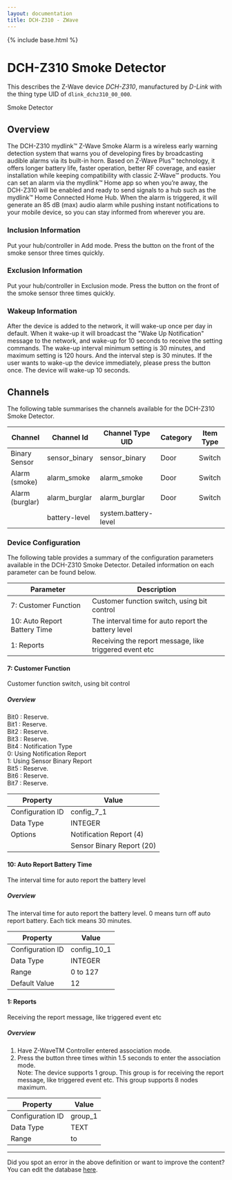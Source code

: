 ```yaml
---
layout: documentation
title: DCH-Z310 - ZWave
---
```


{% include base.html %}

# DCH-Z310 Smoke Detector

This describes the Z-Wave device *DCH-Z310*, manufactured by *D-Link* with the thing type UID of ```dlink_dchz310_00_000```. 

Smoke Detector  


## Overview 

The DCH-Z310 mydlink™ Z-Wave Smoke Alarm is a wireless early warning detection system that warns you of developing fires by broadcasting audible alarms via its built-in horn. Based on Z-Wave Plus™ technology, it offers longer battery life, faster operation, better RF coverage, and easier installation while keeping compatibility with classic Z-Wave™ products. You can set an alarm via the mydlink™ Home app so when you’re away, the DCH-Z310 will be enabled and ready to send signals to a hub such as the mydlink™ Home Connected Home Hub. When the alarm is triggered, it will generate an 85 dB (max) audio alarm while pushing instant notifications to your mobile device, so you can stay informed from wherever you are.

  


### Inclusion Information 

Put your hub/controller in Add mode. Press the button on the front of the smoke sensor three times quickly.

  


### Exclusion Information 

Put your hub/controller in Exclusion mode. Press the button on the front of the smoke sensor three times quickly.

  


### Wakeup Information 

After the device is added to the network, it will wake-up once per day in default. When it wake-up it will broadcast the "Wake Up Notification" message to the network, and wake-up for 10 seconds to receive the setting commands. The wake-up interval minimum setting is 30 minutes, and maximum setting is 120 hours. And the interval step is 30 minutes. If the user wants to wake-up the device immediately, please press the button once. The device will wake-up 10 seconds.


## Channels
The following table summarises the channels available for the DCH-Z310 Smoke Detector.

| Channel | Channel Id | Channel Type UID | Category | Item Type |
|---------|------------|------------------|----------|-----------|
| Binary Sensor | sensor_binary | sensor_binary | Door | Switch |
| Alarm (smoke) | alarm_smoke | alarm_smoke | Door | Switch |
| Alarm (burglar) | alarm_burglar | alarm_burglar | Door | Switch |
|  | battery-level | system.battery-level |  |  |


### Device Configuration
The following table provides a summary of the configuration parameters available in the DCH-Z310 Smoke Detector.
Detailed information on each parameter can be found below.

| Parameter   | Description |
|-------------|-------------|
| 7: Customer Function | Customer function switch, using bit control |
| 10: Auto Report Battery Time | The interval time for auto report the battery level |
| 1: Reports | Receiving the report message, like triggered event etc |


#### 7: Customer Function

Customer function switch, using bit control  


##### Overview 

Bit0 : Reserve.  
Bit1 : Reserve.  
Bit2 : Reserve.  
Bit3 : Reserve.  
Bit4 : Notification Type  
0: Using Notification Report  
1: Using Sensor Binary Report  
Bit5 : Reserve.  
Bit6 : Reserve.  
Bit7 : Reserve.


| Property         | Value    |
|------------------|----------|
| Configuration ID | config_7_1 |
| Data Type        | INTEGER || Default Value | 4 |
| Options | Notification Report (4) |
|  | Sensor Binary Report (20) |


#### 10: Auto Report Battery Time

The interval time for auto report the battery level  


##### Overview 

The interval time for auto report the battery level. 0 means turn off auto report battery. Each tick means 30 minutes.


| Property         | Value    |
|------------------|----------|
| Configuration ID | config_10_1 |
| Data Type        | INTEGER |
| Range | 0 to 127 |
| Default Value | 12 |


#### 1: Reports

Receiving the report message, like triggered event etc  


##### Overview 

1. Have Z-WaveTM Controller entered association mode.  
2. Press the button three times within 1.5 seconds to enter the association mode.  
Note: The device supports 1 group. This group is for receiving the report message, like triggered event etc. This group supports 8 nodes maximum.


| Property         | Value    |
|------------------|----------|
| Configuration ID | group_1 |
| Data Type        | TEXT |
| Range |  to  |


---

Did you spot an error in the above definition or want to improve the content?
You can edit the database [here](http://www.cd-jackson.com/index.php/zwave/zwave-device-database/zwave-device-list/devicesummary/689).
